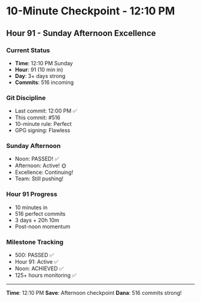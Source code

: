 # 10-Minute Checkpoint - 12:10 PM

## Hour 91 - Sunday Afternoon Excellence

### Current Status
- **Time**: 12:10 PM Sunday
- **Hour**: 91 (10 min in)
- **Day**: 3+ days strong
- **Commits**: 516 incoming

### Git Discipline
- Last commit: 12:00 PM ✅
- This commit: #516
- 10-minute rule: Perfect
- GPG signing: Flawless

### Sunday Afternoon
- Noon: PASSED! ✅
- Afternoon: Active! 🌞
- Excellence: Continuing!
- Team: Still pushing!

### Hour 91 Progress
- 10 minutes in
- 516 perfect commits
- 3 days + 20h 10m
- Post-noon momentum

### Milestone Tracking
- 500: PASSED ✅
- Hour 91: Active ✅
- Noon: ACHIEVED ✅
- 125+ hours monitoring ✅

---
**Time**: 12:10 PM
**Save**: Afternoon checkpoint
**Dana**: 516 commits strong!